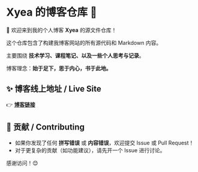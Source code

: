 # Xyea 的博客仓库 📝

👋 欢迎来到我的个人博客 **Xyea** 的源文件仓库！

这个仓库包含了构建我博客网站的所有源代码和 Markdown 内容。

主要围绕 **技术学习、课程笔记、以及一些个人思考与记录**。

博客理念：**始于足下，思于内心，书于此地。**

## ✨ 博客线上地址 / Live Site

👉 **[博客链接](https://xyea.vercel.app/)**

## 🤝 贡献 / Contributing

*   如果你发现了任何 **拼写错误** 或 **内容错误**，欢迎提交 Issue 或 Pull Request！
*   对于更复杂的贡献（如功能建议），请先开一个 Issue 进行讨论。

感谢访问！😊